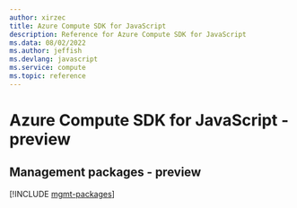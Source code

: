 ```yaml
---
author: xirzec
title: Azure Compute SDK for JavaScript
description: Reference for Azure Compute SDK for JavaScript
ms.data: 08/02/2022
ms.author: jeffish
ms.devlang: javascript
ms.service: compute
ms.topic: reference
---
```

# Azure Compute SDK for JavaScript - preview

## Management packages - preview
[!INCLUDE [mgmt-packages](compute-mgmt-index.md)]
